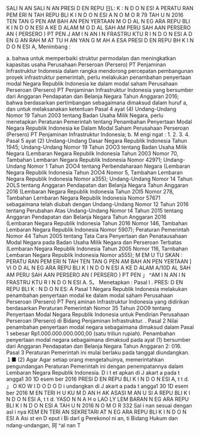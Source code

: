  SALI N AN SALI N AN PRESi D EN REPU 日L: K : N D O N ES! A PERATU RAN PEM ERI N TAH REPU BLI K I N D O N ESI A N O M O R 79 TAH U N 2016 TEN TAN G PEN AM BAH AN PEN YERTAAN M O D AL N EG ARA REPU BLI K I N D O N ESI A KE D ALAM M O D AL SAH AM PERU SAH AAN PERSERO AN ( PERSERO ) PT PEN J AM I N AN I N FRASTRU KTU R I N D O N ESI A D EN G AN RAH M AT TU H AN YAN G M AH A ESA PRESI D EN REPU BH K I N D O N ESI A,
Menimbang :

a. bahwa untuk memperbaiki struktur permodalan dan meningkatkan kapasitas usaha Perusahaan Perseroan (Persero) PT Penjaminan Infrastruktur Indonesia dalam rangka mendorong percepatan pembangunan proyek infrastruktur pemerintah, perlu melakukan penambahan penyertaan modal Negara Republik Indonesia ke dalam modal saham Perusahaan Perseroan (Persero) PT Penjaminan Infrastruktur Indonesia yang bersumber dari Anggaran Pendapatan dan Belanja Negara Tahun Anggaran 2016; bahwa berdasarkan pertimbangan sebagaimana dimaksud dalam huruf a, dan untuk melaksanakan ketentuan Pasal 4 ayat (4) Undang-Undang Nomor 19 Tahun 2003 tentang Badan Usaha Milik Negara, perlu menetapkan Peraturan Pemerintah tentang Penambahan Penyertaan Modal Negara Republik Indonesia ke Dalam Modal Saham Perusahaan Perseroan (Persero) PT Penjaminan Infrastruktur Indonesia;
b. M engi ngat :
1.
2.
3.
4. Pasal 5 ayat (2) Undang-Undang Dasar Negara Republik Indonesia Tahun 1945; Undang-Undang Nomor 19 Tahun 2OO3 tentang Badan Usaha Milik Negara (Lembaran Negara Republik Indonesia Tahun 2003 Nomor 70, Tambahan Lembaran Negara Republik Indonesia Nomor 42971; Undang-Undang Nomor 1 Tahun 2OO4 tentang Perbendaharaan Negara (Lembaran Negara Republik Indonesia Tahun 2OO4 Nomor 5, Tambahan Lembaran Negara Republik Indonesia Nomor a355); Undang-Undang Nomor 14 Tahun 2OLS tentang Anggaran Pendapatan dan Belanja Negara Tahun Anggaran 2016 (Lembaran Negara Republik Indonesia Tahun 2Ol5 Nomor 278, Tambahan Lernbaran Negara Republik Indonesia Nomor 57671 sebagaimana telah diubah dengan Undang-Undang Nomor 12 Tahun 2016 tentang Perubahan Atas Undang-Undang Nomor t4 Tahun 2015 tentang Anggaran Pendapatan dan Belanja Negara Tahun Anggaran 2016 (Lembaran Negara Republik Indonesia Tahun 2016 Nomor 146, Tambahan Lembaran Negara Republik Indonesia Nomor 5907); Peraturan Pemerintah Nomor 44 Tahun 2005 tentang Tata Cara Penyertaan dan Penatausahaan Modal Negara pada Badan Usaha Milik Negara dan Perseroan Terbatas (Lembaran Negara Republik Indonesia Tahun 2005 Nomor 116, Tarnbahan Lembaran Negara Republik Indonesia Nomor a555); M EM U TU SKAN : PERATU RAN PEM ERI N TAH TEN TAN G PEN AM BAH AN PEN YERTAAN ] Ⅵ O D AL N EG ARA REPU BLI K I N D O N ESI A KE D ALAM A/10D AL SAH AM PERU SAH AAN PERSERO AN ( PERSERO ) PT PEN 」 ^AM I N AN I N FRASTRU KTU R I N D O N ESI A. 5。 Menetapkan : Pasal l . PRES: D EN REPU BLI K : N D O N ES: A
Pasal 1
Negara Republik Indonesia melakukan penambahan penyertaan modal ke dalam modal saham Perusahaan Perseroan (Persero) PT Penj aminan Infrastruktur Indonesia yang didirikan berdasarkan Peraturan Pemerintah Nomor 35 Tahun 2OO9 tentang Penyertaan Modal Negara Republik Indonesia untuk Pendirian Perusahaan Perseroan (Persero) di Bidang Penjaminan Infrastruktur.
. Pasal 2 Nilai penambahan penyertaan modal negara sebagaimana dimaksud dalam Pasal 1 sebesar Rp1.000.000.000.000,00 (satu triliun rupiah). Penambahan penyertaan modal negara sebagaimana dimaksud pada ayat (1) bersumber dari Anggaran Pendapatan dan Belanja Negara Tahun Anggaran 2:
016.
Pasal 3
Peraturan Pemerintah ini mulai berlaku pada tanggal diundangkan. １■ (2) Agar
Agar setiap orang mengetahuinya, memerintahkan pengundangan Peraturan Pemerintah ini dengan penempatannya dalam Lembaran Negara Republik Indonesia. D i t et apkan di J akart a pada t angga1 30 1D esem ber 2016 PRESI D EN REPU BLI K I N D O N ESI A, t t d. 」 O KO W I D O D O D i undangkan di J akart a pada t angga1 30 1D esem ber 2016 M EN TERI H U KU M D AN H AK ASASI M AN U SI A REPU BLI K I N D O N ESI A, t t d. YASO N N A H o LAO LY LEM BARAN N EG ARA REPU BLI K I N D O N ESI A TAH U N 2016 N O M O R 332 Sal i nan sesuai dengan asl i nya KEM EN TERI AN SEKRETARI AT N EG ARA REPU BLI K I N D O N ESI A Asi st en D eput i Bi darl g Perekonol ni an, ti Bidang Hukum dan ndang-undangan, 珂 ^al nan T